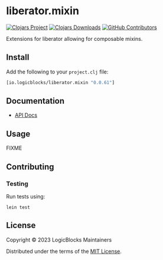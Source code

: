 # liberator.mixin

[![Clojars Project](https://img.shields.io/clojars/v/io.logicblocks/liberator.mixin.svg)](https://clojars.org/io.logicblocks/liberator.mixin)
[![Clojars Downloads](https://img.shields.io/clojars/dt/io.logicblocks/liberator.mixin.svg)](https://clojars.org/io.logicblocks/liberator.mixin)
[![GitHub Contributors](https://img.shields.io/github/contributors-anon/logicblocks/liberator.mixin.svg)](https://github.com/logicblocks/liberator.mixin/graphs/contributors)

Extensions for liberator allowing for composable mixins.

## Install

Add the following to your `project.clj` file:

```clojure
[io.logicblocks/liberator.mixin "0.0.61"]
```

## Documentation

* [API Docs](http://logicblocks.github.io/liberator.mixin)

## Usage

FIXME

## Contributing

### Testing

Run tests using:

```shell
lein test
```

## License

Copyright &copy; 2023 LogicBlocks Maintainers

Distributed under the terms of the
[MIT License](http://opensource.org/licenses/MIT).
